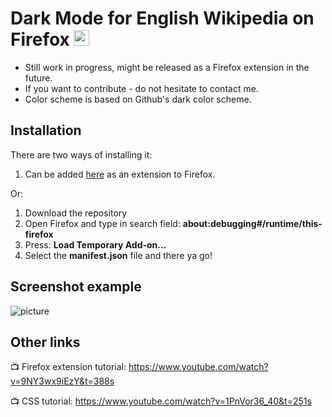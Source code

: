 # Dark Mode for English Wikipedia on Firefox <img src="https://github.com/alfredhirschfeld/Dark-Mode-Wikipedia/blob/master/dark_wiki_icon.png" width="25" height="25">

* Still work in progress, might be released as a Firefox extension in the future.
* If you want to contribute - do not hesitate to contact me.
* Color scheme is based on Github's dark color scheme.

## Installation
There are two ways of installing it:
1. Can be added [here](https://addons.mozilla.org/sv-SE/firefox/addon/dark-mode-for-wikipedia/?utm_source=addons.mozilla.org&utm_medium=referral&utm_content=search) as an extension to Firefox.

Or:
1. Download the repository
2. Open Firefox and type in search field: **about:debugging#/runtime/this-firefox**
3. Press: **Load Temporary Add-on...**
4. Select the **manifest.json** file and there ya go!

## Screenshot example
![picture](https://github.com/alfredhirschfeld/Dark-Mode-Wikipedia/blob/master/screenshot.png)

## Other links

📺 Firefox extension tutorial: https://www.youtube.com/watch?v=9NY3wx9iEzY&t=388s

📺 CSS tutorial: https://www.youtube.com/watch?v=1PnVor36_40&t=251s
